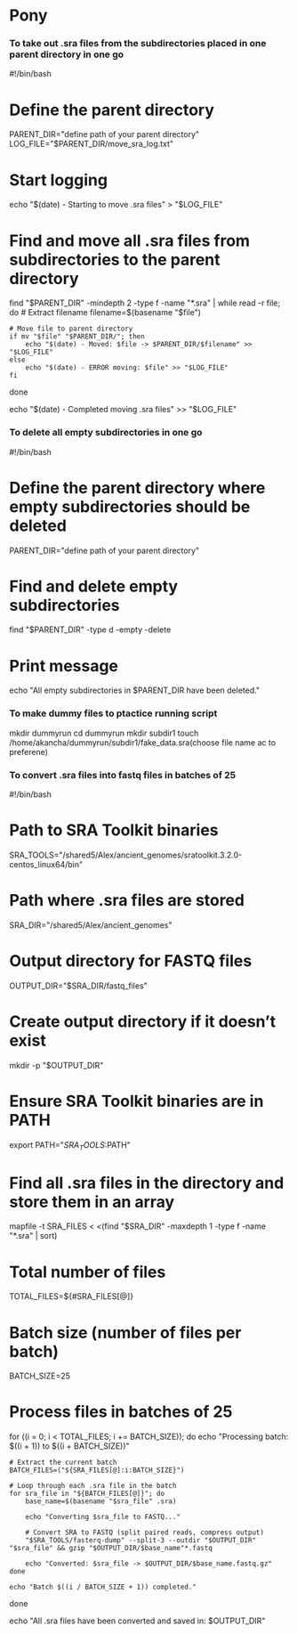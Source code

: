 # Pony
### To take out .sra files from the subdirectories placed in one parent directory in one go ###

#!/bin/bash

# Define the parent directory
PARENT_DIR="define path of your parent directory"
LOG_FILE="$PARENT_DIR/move_sra_log.txt"

# Start logging
echo "$(date) - Starting to move .sra files" > "$LOG_FILE"

# Find and move all .sra files from subdirectories to the parent directory
find "$PARENT_DIR" -mindepth 2 -type f -name "*.sra" | while read -r file; do
    # Extract filename
    filename=$(basename "$file")
    
    # Move file to parent directory
    if mv "$file" "$PARENT_DIR/"; then
        echo "$(date) - Moved: $file -> $PARENT_DIR/$filename" >> "$LOG_FILE"
    else
        echo "$(date) - ERROR moving: $file" >> "$LOG_FILE"
    fi
done

echo "$(date) - Completed moving .sra files" >> "$LOG_FILE"

### To delete all empty subdirectories in one go ###
#!/bin/bash

# Define the parent directory where empty subdirectories should be deleted
PARENT_DIR="define path of your parent directory"

# Find and delete empty subdirectories
find "$PARENT_DIR" -type d -empty -delete

# Print message
echo "All empty subdirectories in $PARENT_DIR have been deleted."

### To make dummy files to ptactice running script ###

mkdir dummyrun
cd dummyrun
mkdir subdir1
touch /home/akancha/dummyrun/subdir1/fake_data.sra(choose file name ac to preferene)

### To convert .sra files into fastq files in batches of 25 ###
#!/bin/bash

# Path to SRA Toolkit binaries
SRA_TOOLS="/shared5/Alex/ancient_genomes/sratoolkit.3.2.0-centos_linux64/bin"

# Path where .sra files are stored
SRA_DIR="/shared5/Alex/ancient_genomes"

# Output directory for FASTQ files
OUTPUT_DIR="$SRA_DIR/fastq_files"

# Create output directory if it doesn’t exist
mkdir -p "$OUTPUT_DIR"

# Ensure SRA Toolkit binaries are in PATH
export PATH="$SRA_TOOLS:$PATH"

# Find all .sra files in the directory and store them in an array
mapfile -t SRA_FILES < <(find "$SRA_DIR" -maxdepth 1 -type f -name "*.sra" | sort)

# Total number of files
TOTAL_FILES=${#SRA_FILES[@]}

# Batch size (number of files per batch)
BATCH_SIZE=25

# Process files in batches of 25
for ((i = 0; i < TOTAL_FILES; i += BATCH_SIZE)); do
    echo "Processing batch: $((i + 1)) to $((i + BATCH_SIZE))"

    # Extract the current batch
    BATCH_FILES=("${SRA_FILES[@]:i:BATCH_SIZE}")

    # Loop through each .sra file in the batch
    for sra_file in "${BATCH_FILES[@]}"; do
        base_name=$(basename "$sra_file" .sra)

        echo "Converting $sra_file to FASTQ..."
        
        # Convert SRA to FASTQ (split paired reads, compress output)
        "$SRA_TOOLS/fasterq-dump" --split-3 --outdir "$OUTPUT_DIR" "$sra_file" && gzip "$OUTPUT_DIR/$base_name"*.fastq

        echo "Converted: $sra_file -> $OUTPUT_DIR/$base_name.fastq.gz"
    done

    echo "Batch $((i / BATCH_SIZE + 1)) completed."
done

echo "All .sra files have been converted and saved in: $OUTPUT_DIR"



